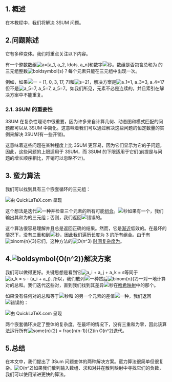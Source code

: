 ## 1. 概述

在本教程中，我们将解决 3SUM 问题。

## 2.问题陈述

它有多种变体。我们将重点关注以下内容。

有一个整数数组![a=[a_1, a_2, ldots, a_n]](https://www.baeldung.com/wp-content/ql-cache/quicklatex.com-ab69e48e98f035d4a2ca8900d620e676_l3.svg)和数字![秒](https://www.baeldung.com/wp-content/ql-cache/quicklatex.com-1edc883862ceed1a21913f60358e31d8_l3.svg)。数组是否包含总和为 的三元组整数![boldsymbol{s}](https://www.baeldung.com/wp-content/ql-cache/quicklatex.com-a55a318d9744b4e7ffd2bf35dc0e975b_l3.svg)？每个元素只能在三元组中出现一次。

例如，如果![一 = [1, 0, 3, 17, 7]](https://www.baeldung.com/wp-content/ql-cache/quicklatex.com-16a5894211fdf340a3c2b76da5fb4cec_l3.svg)和![s=21](https://www.baeldung.com/wp-content/ql-cache/quicklatex.com-c5a0c0971ca81f20c4d53b205cfb688d_l3.svg)，解决方案是![a_1=1, a_3=3, a_4=17](https://www.baeldung.com/wp-content/ql-cache/quicklatex.com-48292c4a8c4a3fd0b58628a48aa58328_l3.svg)但不是![a_5=7, a_5=7, a_5=7](https://www.baeldung.com/wp-content/ql-cache/quicklatex.com-85da5ddc3d717523121cdd0e53eaa50b_l3.svg)。如我们所见，元素不必是连续的，并且索引在解决方案中不能重复。

### 2.1. 3SUM 的重要性

3SUM 在复杂性理论中很重要，因为许多来自计算几何、动态图和模式匹配的问题都可以从 3SUM 中简化。这意味着我们可以通过解决这些问题的恒定数量的实例来解决 3SUM(有一些开销)。

这意味着这些问题在某种程度上比 3SUM 更容易，因为它们显示为它的子问题。因此，这些问题的上限适用于 3SUM，而 3SUM 的下限适用于它们(前提是与问题的增长顺序相比，开销可以忽略不计)。

## 3. 蛮力算法

我们可以找到具有三个嵌套循环的三元组：

![由 QuickLaTeX.com 呈现](https://www.baeldung.com/wp-content/ql-cache/quicklatex.com-508328c5fef7f39fae33afc21fb763de_l3.svg)

这个想法是迭代![一种](https://www.baeldung.com/wp-content/ql-cache/quicklatex.com-0e55b0b3943237ccfc96979505679274_l3.svg)并检查三个元素的所有可能[组合](https://www.baeldung.com/cs/generate-k-combinations)。![秒](https://www.baeldung.com/wp-content/ql-cache/quicklatex.com-1edc883862ceed1a21913f60358e31d8_l3.svg)如果有一个，我们输出其和为的三元组；否则，我们返回![错误的](https://www.baeldung.com/wp-content/ql-cache/quicklatex.com-1bd109d4c0a6d9f4b9978b1f7b1a48a3_l3.svg)。

这个算法很容易理解并且总是返回正确的结果。然而，它是[渐近](https://www.baeldung.com/cs/big-o-notation)低效的。在最坏的情况下，没有三重和到![秒](https://www.baeldung.com/wp-content/ql-cache/quicklatex.com-1edc883862ceed1a21913f60358e31d8_l3.svg)，因此我们遍历长度为 3 的所有组合。由于有![binom{n}{3}](https://www.baeldung.com/wp-content/ql-cache/quicklatex.com-de50cb496b70b0a259d7f536a6831996_l3.svg)它们，这种方法的![O(n^3)](https://www.baeldung.com/wp-content/ql-cache/quicklatex.com-af76ab54da50b7f32f7d743f0e7b0954_l3.svg) [时间复杂度为](https://www.baeldung.com/cs/time-vs-space-complexity)。

## 4.![boldsymbol{O(n^2)}](https://www.baeldung.com/wp-content/ql-cache/quicklatex.com-80747e954a21a5d93b93213b6eff1090_l3.svg)解决方案

我们可以做得更好。关键思想是看到它![a_i + a_j + a_k = s](https://www.baeldung.com/wp-content/ql-cache/quicklatex.com-6e2b03941d5ca70a1b1f72c569cec07d_l3.svg)等同于![a_k = s - (a_i + a_j)](https://www.baeldung.com/wp-content/ql-cache/quicklatex.com-8489c38596e663d83a3439088d2b4351_l3.svg). 所以，我们散列![一种](https://www.baeldung.com/wp-content/ql-cache/quicklatex.com-0e55b0b3943237ccfc96979505679274_l3.svg)然后![binom{n}{2}](https://www.baeldung.com/wp-content/ql-cache/quicklatex.com-60c6912e58bdba9ec34527af2302e52e_l3.svg)一对一地计算对的总和。我们迭代这些对，直到我们找到其差异![秒](https://www.baeldung.com/wp-content/ql-cache/quicklatex.com-1edc883862ceed1a21913f60358e31d8_l3.svg)在[哈希映射](https://www.baeldung.com/cs/hash-tables)中的那个。

如果没有任何对的总和等于![秒](https://www.baeldung.com/wp-content/ql-cache/quicklatex.com-1edc883862ceed1a21913f60358e31d8_l3.svg)和 的另一个元素的差值![一种](https://www.baeldung.com/wp-content/ql-cache/quicklatex.com-0e55b0b3943237ccfc96979505679274_l3.svg)，我们返回![错误的](https://www.baeldung.com/wp-content/ql-cache/quicklatex.com-1bd109d4c0a6d9f4b9978b1f7b1a48a3_l3.svg)：

![由 QuickLaTeX.com 呈现](https://www.baeldung.com/wp-content/ql-cache/quicklatex.com-f3da1516d4046f24ffef4aaed7d93298_l3.svg)

两个嵌套循环决定了整体的复杂度。在最坏的情况下，没有三重和为零，因此该算法运行所有![some{n}{2} = frac{n(n-1)}{2}in O(n^2)](https://www.baeldung.com/wp-content/ql-cache/quicklatex.com-35af5dc9240922a85f16aa6e6ab32df6_l3.svg)迭代。

## 5.总结

在本文中，我们提出了 3Sum 问题变体的两种解决方案。蛮力算法很简单但很复杂。![O(n^2)](https://www.baeldung.com/wp-content/ql-cache/quicklatex.com-894959b13d80157796705e7eafb4d243_l3.svg)如果我们散列输入数组、求和对并在散列映射中寻找它们的负数，我们可以使用渐进更快的算法。